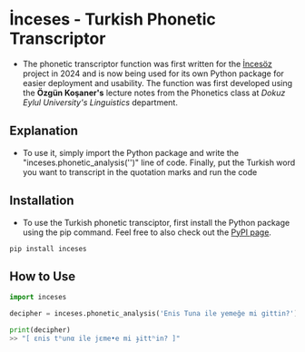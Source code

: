 # İnceses - Turkish Phonetic Transcriptor


*  The phonetic transcriptor function was first written for the [İncesöz](https://github.com/enistuna/incesoz_turkish_linguistics_analyzer) project in 2024 and is now being used for its own Python package for easier deployment and usability.
The function was first developed using the **Özgün Koşaner's** lecture notes from the Phonetics class at *Dokuz Eylul University's Linguistics* department.

## Explanation ##
* To use it, simply import the Python package and write the "inceses.phonetic_analysis('')" line of code. 
Finally, put the Turkish word you want to transcript in the quotation marks and run the code

## Installation ##
* To use the Turkish phonetic transciptor, first install the Python package using the pip command. Feel free to also check out the [PyPI page](https://pypi.org/project/inceses/1.0/).
```
pip install inceses
```

## How to Use ##
```py
import inceses

decipher = inceses.phonetic_analysis('Enis Tuna ile yemeğe mi gittin?')

print(decipher)
>> "[ ɛnis tʰunα ile jɛme•e mi ɟittʰin? ]"
```
